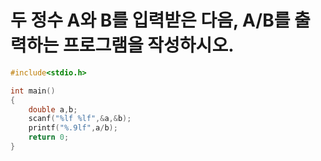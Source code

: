 # 두 정수 A와 B를 입력받은 다음, A/B를 출력하는 프로그램을 작성하시오.

```C
#include<stdio.h>

int main()
{
    double a,b;
    scanf("%lf %lf",&a,&b);
    printf("%.9lf",a/b);
    return 0;
}
```